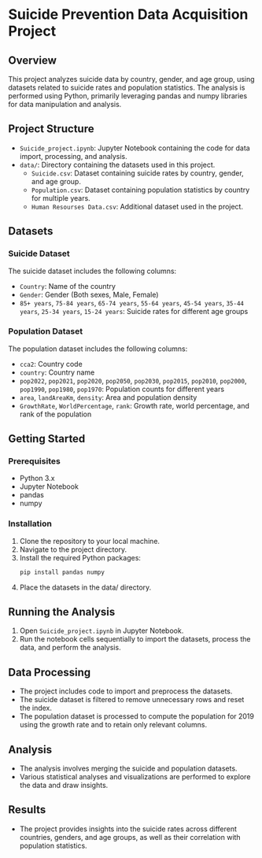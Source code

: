 # Suicide Prevention Data Acquisition Project

## Overview
This project analyzes suicide data by country, gender, and age group, using datasets related to suicide rates and population statistics. The analysis is performed using Python, primarily leveraging pandas and numpy libraries for data manipulation and analysis.

## Project Structure
- `Suicide_project.ipynb`: Jupyter Notebook containing the code for data import, processing, and analysis.
- `data/`: Directory containing the datasets used in this project.
  - `Suicide.csv`: Dataset containing suicide rates by country, gender, and age group.
  - `Population.csv`: Dataset containing population statistics by country for multiple years.
  - `Human Resourses Data.csv`: Additional dataset used in the project.

## Datasets
### Suicide Dataset
The suicide dataset includes the following columns:
- `Country`: Name of the country
- `Gender`: Gender (Both sexes, Male, Female)
- `85+ years`, `75-84 years`, `65-74 years`, `55-64 years`, `45-54 years`, `35-44 years`, `25-34 years`, `15-24 years`: Suicide rates for different age groups

### Population Dataset
The population dataset includes the following columns:
- `cca2`: Country code
- `country`: Country name
- `pop2022`, `pop2021`, `pop2020`, `pop2050`, `pop2030`, `pop2015`, `pop2010`, `pop2000`, `pop1990`, `pop1980`, `pop1970`: Population counts for different years
- `area`, `landAreaKm`, `density`: Area and population density
- `GrowthRate`, `WorldPercentage`, `rank`: Growth rate, world percentage, and rank of the population

## Getting Started
### Prerequisites
- Python 3.x
- Jupyter Notebook
- pandas
- numpy

### Installation
1. Clone the repository to your local machine.
2. Navigate to the project directory.
3. Install the required Python packages:
   ```bash
   pip install pandas numpy
4. Place the datasets in the data/ directory.

## Running the Analysis
1. Open `Suicide_project.ipynb` in Jupyter Notebook.
2. Run the notebook cells sequentially to import the datasets, process the data, and perform the analysis.

## Data Processing
- The project includes code to import and preprocess the datasets.
- The suicide dataset is filtered to remove unnecessary rows and reset the index.
- The population dataset is processed to compute the population for 2019 using the growth rate and to retain only relevant columns.

## Analysis
- The analysis involves merging the suicide and population datasets.
- Various statistical analyses and visualizations are performed to explore the data and draw insights.

## Results
- The project provides insights into the suicide rates across different countries, genders, and age groups, as well as their correlation with population statistics.


